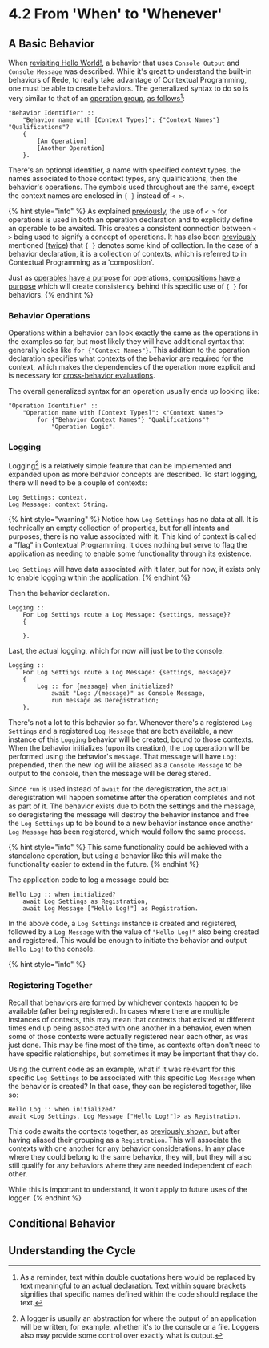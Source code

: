 # 4.2  From 'When' to 'Whenever'

## A Basic Behavior

When [revisiting Hello World!](4.1-revisiting-hello-world.md), a behavior that uses `Console Output` and `Console Message` was described. While it's great to understand the built-in behaviors of Rede, to really take advantage of Contextual Programming, one must be able to create behaviors. The generalized syntax to do so is very similar to that of an [operation group](../chapter-3-evaluating-with-operations/3.3-operation-groups.md), [as follows](#user-content-fn-1)[^1]:

```
"Behavior Identifier" ::
    "Behavior name with [Context Types]": {"Context Names"} "Qualifications"?
    {
        [An Operation]
        [Another Operation]
    }.
```

There's an optional identifier, a name with specified context types, the names associated to those context types, any qualifications, then the behavior's operations. The symbols used throughout are the same, except the context names are enclosed in `{ }` instead of `< >`.&#x20;

{% hint style="info" %}
As explained [previously](../chapter-3-evaluating-with-operations/3.2-expanding-on-when.md#operations-with-multiple-contexts), the use of `< >` for operations is used in both an operation declaration and to explicitly define an operable to be awaited. This creates a consistent connection between `< >` being used to signify a concept of operations. It has also been [previously](../chapter-3-evaluating-with-operations/3.3-operation-groups.md#getting-the-input) mentioned ([twice](../chapter-2-creating-context/2.1-organizing-data.md#defining-a-context)) that `{ }` denotes some kind of collection. In the case of a behavior declaration, it is a collection of contexts, which is referred to in Contextual Programming as a 'composition'.

Just as [operables have a purpose](../chapter-6-abstracting-evaluations/6.1-composing-operables.md) for operations, [compositions have a purpose](../chapter-5-evaluating-through-compositions/5.1-composing-contexts.md) which will create consistency behind this specific use of `{ }` for behaviors.
{% endhint %}

### Behavior Operations

Operations within a behavior can look exactly the same as the operations in the examples so far, but most likely they will have additional syntax that generally looks like `for {"Context Names"}`. This addition to the operation declaration specifies what contexts of the behavior are required for the context, which makes the dependencies of the operation more explicit and is necessary for [cross-behavior evaluations](broken-reference).

The overall generalized syntax for an operation usually ends up looking like:

```
"Operation Identifier" ::
    "Operation name with [Context Types]": <"Context Names"> 
        for {"Behavior Context Names"} "Qualifications"? 
            "Operation Logic".
```

### Logging

Logging[^2] is a relatively simple feature that can be implemented and expanded upon as more behavior concepts are described. To start logging, there will need to be a couple of contexts:

```
Log Settings: context.
Log Message: context String.
```

{% hint style="warning" %}
Notice how `Log Settings` has no data at all. It is technically an empty collection of properties, but for all intents and purposes, there is no value associated with it. This kind of context is called a "flag" in Contextual Programming. It does nothing but serve to flag the application as needing to enable some functionality through its existence.

`Log Settings` will have data associated with it later, but for now, it exists only to enable logging within the application.
{% endhint %}

Then the behavior declaration.

```
Logging ::
    For Log Settings route a Log Message: {settings, message}?
    {
        
    }.
```

Last, the actual logging, which for now will just be to the console.

```
Logging ::
    For Log Settings route a Log Message: {settings, message}?
    {
        Log :: for {message} when initialized?
            await "Log: /(message)" as Console Message,
            run message as Deregistration;
    }.
```

There's not a lot to this behavior so far. Whenever there's a registered `Log Settings` and a registered `Log Message` that are both available, a new instance of this `Logging` behavior will be created, bound to those contexts. When the behavior initializes (upon its creation), the `Log` operation will be performed using the behavior's `message`. That message will have `Log:` prepended, then the new log will be aliased as a `Console Message` to be output to the console, then the message will be deregistered.&#x20;

Since `run` is used instead of `await` for the deregistration, the actual deregistration will happen sometime after the operation completes and not as part of it. The behavior exists due to both the settings and the message, so deregistering the message will destroy the behavior instance and free the `Log Settings` up to be bound to a new behavior instance once another `Log Message` has been registered, which would follow the same process.

{% hint style="info" %}
This same functionality could be achieved with a standalone operation, but using a behavior like this will make the functionality easier to extend in the future.
{% endhint %}

The application code to log a message could be:

```
Hello Log :: when initialized?
    await Log Settings as Registration,
    await Log Message ["Hello Log!"] as Registration.
```

In the above code, a `Log Settings` instance is created and registered, followed by a `Log Message` with the value of `"Hello Log!"` also being created and registered. This would be enough to initiate the behavior and output `Hello Log!` to the console.

{% hint style="info" %}
### Registering Together

Recall that behaviors are formed by whichever contexts happen to be available (after being registered). In cases where there are multiple instances of contexts, this may mean that contexts that existed at different times end up being associated with one another in a behavior, even when some of those contexts were actually registered near each other, as was just done. This may be fine most of the time, as contexts often don't need to have specific relationships, but sometimes it may be important that they do.

Using the current code as an example, what if it was relevant for this specific `Log Settings` to be associated with this specific `Log Message` when the behavior is created? In that case, they can be registered together, like so:

`Hello Log :: when initialized?` \
&#x20;   `await <Log Settings, Log Message ["Hello Log!"]> as Registration.`

This code awaits the contexts together, as [previously shown](../chapter-3-evaluating-with-operations/3.2-expanding-on-when.md#operations-with-multiple-contexts), but after having aliased their grouping as a `Registration`. This will associate the contexts with one another for any behavior considerations. In any place where they could belong to the same behavior, they will, but they will also still qualify for any behaviors where they are needed independent of each other.

While this is important to understand, it won't apply to future uses of the logger.
{% endhint %}

## Conditional Behavior





## Understanding the Cycle



[^1]: As a reminder, text within double quotations here would be replaced by text meaningful to an actual declaration. Text within square brackets signifies that specific names defined within the code should replace the text.

[^2]: A logger is usually an abstraction for where the output of an application will be written, for example, whether it's to the console or a file. Loggers also may provide some control over exactly what is output.
